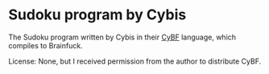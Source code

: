 # Sudoku program by Cybis

The Sudoku program written by Cybis in their [CyBF](https://github.com/thaliaarchi/cybf-archive)
language, which compiles to Brainfuck.

License: None, but I received permission from the author to distribute CyBF.
